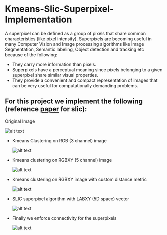 # Kmeans-Slic-Superpixel-Implementation

A superpixel can be defined as a group of pixels that share common characteristics (like pixel intensity). Superpixels are becoming useful in many Computer Vision and Image processing algorithms like Image Segmentation, Semantic labeling, Object detection and tracking etc because of the following:

- They carry more information than pixels.
- Superpixels have a perceptual meaning since pixels belonging to a given superpixel share similar visual properties.
- They provide a convenient and compact representation of images that can be very useful for computationally demanding problems.

## For this project we implement the following (reference [paper](https://github.com/savnani5/Kmeans-Slic-Superpixel-Implementation/blob/main/SLIC_Superpixels.pdf) for slic):
  
  Original Image
  
  ![alt text](gitimages/og_img.PNG)

- Kmeans Clustering on RGB (3 channel) image

  ![alt text](gitimages/kmeans-10clusters.PNG)
  
- Kmeans clustering on RGBXY (5 channel) image

  ![alt text](gitimages/rgbxy-kmeans-50clusters.PNG)

- Kmeans clustering on RGBXY image with custom distance metric
  
  ![alt text](gitimages/rgbxy-kmeans-250-clusters.PNG)

- SLIC superpixel algorithm with LABXY (5D space) vector
  
  ![alt text](gitimages/SLIC-250-clusters.PNG)

- Finally we enforce connectivity for the superpixels 
  
  ![alt text](gitimages/slic-with-connectivity.PNG)
